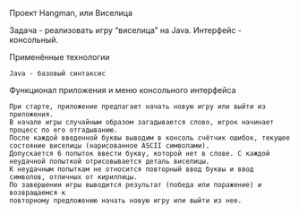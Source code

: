 Проект Hangman, или Виселица

Задача - реализовать игру “виселица” на Java. 
Интерфейс - консольный.

Применённые технологии

    Java - базовый синтаксис

Функционал приложения и меню консольного интерфейса

    При старте, приложение предлагает начать новую игру или выйти из приложения.
    В начале игры случайным образом загадывается слово, игрок начинает процесс по его отгадыванию.
    После каждой введенной буквы выводим в консоль счётчик ошибок, текущее состояние виселицы (нарисованное ASCII символами).
    Допускается 6 попыток ввести букву, которой нет в слове. С каждой неудачной попыткой отрисовывается деталь виселицы.
    К неудачным попыткам не относится повторный ввод буквы и ввод символов, отличных от кириллицы.
    По завершении игры выводится результат (победа или поражение) и возвращаемся к
    повторному предложению начать новую игру или выйти из нее.